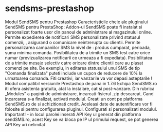 # sendsms-prestashop
Modul SendSMS pentru Prestashop
Caracteristicile cheie ale pluginului SendSMS pentru PrestaShop:
Addon-ul SendSMS poate fi instalat si personalizat foarte usor din panoul de administrare al magazinului online.
Permite expedierea de notificari SMS personalizate privind statusul comenzii, , asigurand o comunicare neintrerupta cu clientii.
Permite personalizarea campaniilor SMS la nivel de : produs cumparat, perioada, suma minima comanda.
Posibilitatea de a trimite un SMS test catre orice numar (previzualizarea notificarii ce urmeaza a fi expediata).
Posibilitatea de a trimite mesaje selectiv catre oricare dintre clientii care au plasat comenzi pe site. De exemplu, in editarea statusului unui SMS de tip "Comanda finalizata" puteti include un cupon de reducere de 10% la urmatoarea comanda. Fiti creativi, iar vanzarile va vor depasi asteptarile !
Modul compatibil versiunile Prestashop de pana in 1.7.6
Echipa SendSMS.ro iti ofera asistenta gratuita, atat la instalare, cat si post-vanzare.
Din rubrica „Modules” a paginii de administrare, incarcati fisierul .zip descarcat.
Cand incarcarea s-a finalizat, activati modulul.
Creati un cont pe platforma SendSMS.ro de si achizitionati credit. Aceleasi date de autentificare vor fi folosite si pentru configurarea pluginul.
Configurati si personalizati modulul.
Important! - in locul parolei inserati API Key ul generat din platforma sendSMS.ro, acest Key se va bloca pe IP ul primului request, se pot generea API Key uri nelimitat
